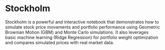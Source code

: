 # Stockholm
Stockholm is a powerful and interactive notebook that demonstrates how to simulate stock price movements and portfolio performance using Geometric Brownian Motion (GBM) and Monte Carlo simulations. It also leverages basic machine learning (Ridge Regression) for portfolio weight optimization and compares simulated prices with real market data.
